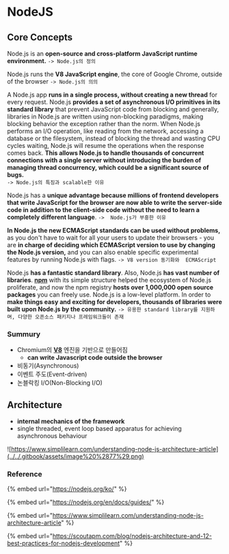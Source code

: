# NodeJS

## Core Concepts

Node.js is an **open-source and cross-platform JavaScript runtime environment.**                                                         `-> Node.js의 정의`

Node.js runs the **V8 JavaScript engine**, the core of Google Chrome, outside of the browser                                   `-> Node.js의 의의`

A Node.js app **runs in a single process, without creating a new thread** for every request. Node.js **provides a set of asynchronous I/O primitives in its standard library** that prevent JavaScript code from blocking and generally, libraries in Node.js are written using non-blocking paradigms, making blocking behavior the exception rather than the norm. When Node.js performs an I/O operation, like reading from the network, accessing a database or the filesystem, instead of blocking the thread and wasting CPU cycles waiting, Node.js will resume the operations when the response comes back. **This allows Node.js to handle thousands of concurrent connections with a single server without introducing the burden of managing thread concurrency, which could be a significant source of bugs.**  
`-> Node.js의 특징과 scalable한 이유`

Node.js has a **unique advantage because millions of frontend developers that write JavaScript for the browser are now able to write the server-side code in addition to the client-side code without the need to learn a completely different language**.                                                                                                                                          `->  Node.js가 부흥한 이유`

**In Node.js the new ECMAScript standards can be used without problems,** as you don't have to wait for all your users to update their browsers - you are **in charge of deciding which ECMAScript version to use by changing the Node.js version,** and you can also enable specific experimental features by running Node.js with flags.                                                                                                                                                                                   `-> V8 version 동기화와  ECMAScript`

Node.js **has a fantastic standard library**. Also, Node.js **has vast number of libraries**. [**npm**](https://www.npmjs.com/) with its simple structure helped the ecosystem of Node.js proliferate, and now the npm registry **hosts over 1,000,000 open source packages** you can freely use. Node.js is a low-level platform. In order to **make things easy and exciting for developers, thousands of libraries were built upon Node.js by the community.**                               `-> 유용한 standard library를 지원하며, 다양한 오픈소스 패키지나 프레임워크들이 존재`

### 

### Summury

* Chromium의 [**V8**](https://v8.dev/) 엔진을 기반으로 만들어짐
  * **can write Javascript code outside the browser**
* 비동기\(Asynchronous\)
* 이벤트 주도\(Event-driven\)
* 논블락킹 I/O\(Non-Blocking I/O\)

## Architecture

* **internal mechanics of the framework**
* single threaded, event loop based apparatus for achieving asynchronous behaviour

![https://www.simplilearn.com/understanding-node-js-architecture-article](../../.gitbook/assets/image%20%2877%29.png)

### Reference

{% embed url="https://nodejs.org/ko/" %}

{% embed url="https://nodejs.org/en/docs/guides/" %}

{% embed url="https://www.simplilearn.com/understanding-node-js-architecture-article" %}

{% embed url="https://scoutapm.com/blog/nodejs-architecture-and-12-best-practices-for-nodejs-development" %}





